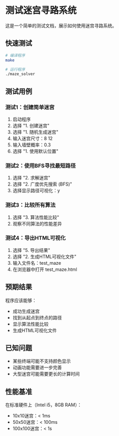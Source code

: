 # 测试迷宫寻路系统

这是一个简单的测试文档，展示如何使用迷宫寻路系统。

## 快速测试

```bash
# 编译程序
make

# 运行程序
./maze_solver
```

## 测试用例

### 测试1：创建简单迷宫
1. 启动程序
2. 选择 "1. 创建迷宫"
3. 选择 "1. 随机生成迷宫"
4. 输入迷宫尺寸：8 12
5. 输入墙壁概率：0.3
6. 选择 "1. 使用默认位置"

### 测试2：使用BFS寻找最短路径
1. 选择 "2. 求解迷宫"
2. 选择 "2. 广度优先搜索 (BFS)"
3. 选择显示路径可视化：y

### 测试3：比较所有算法
1. 选择 "3. 算法性能比较"
2. 观察不同算法的性能差异

### 测试4：导出HTML可视化
1. 选择 "5. 导出结果"
2. 选择 "2. 生成HTML可视化文件"
3. 输入文件名：test_maze
4. 在浏览器中打开 test_maze.html

## 预期结果

程序应该能够：
- 成功生成迷宫
- 找到从起点到终点的路径
- 显示算法性能比较
- 生成HTML可视化文件

## 已知问题

- 某些终端可能不支持颜色显示
- 动画功能需要进一步完善
- 大型迷宫可能需要更长的计算时间

## 性能基准

在标准硬件上（Intel i5，8GB RAM）：
- 10x10迷宫：< 1ms
- 50x50迷宫：< 100ms
- 100x100迷宫：< 1s
